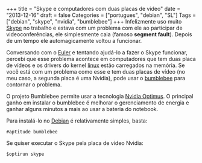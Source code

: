 +++
title = "Skype e computadores com duas placas de video"
date = "2013-12-16"
draft = false
Categories = ["portugues", "debian", "SL"]
Tags = ["debian", "skype", "nvidia", "bumblebee"]
+++
Infelizmente uso muito [Skype](http://www.skype.com) no trabalho e
estava com um problema com ele ao participar de videoconferências, ele
simplesmente caia (famoso **segment fault**). Depois de um tempo ele
automagicamente voltou a funcionar.

Conversando com o [Euler](http://eulerto.blogspot.com.br/) e tentando
ajudá-lo a fazer o Skype funcionar, percebi que esse problema acontece
em computadores que tem duas placa de vídeos e os drivers do kernel
[linux](https://wiki.debian.org/Bumblebee) estão carregados na memória.
Se você está com um problema como esse e tem duas placas de vídeo (no
meu caso, a segunda placa é uma Nvidia), pode usar o
[bumblebee](http://bumblebee-project.org/) para contornar o problema.

O projeto Bumblebee permite usar a tecnologia [Nvidia
Optimus](http://www.nvidia.com.br/object/optimus_technology_br.html). O
principal ganho em instalar o bumblebee é melhorar o gerenciamento de
energia e ganhar alguns minutos a mais ao usar a bateria do notebook.

Para instalá-lo no [Debian](http://www.debian.org) é relativamente
simples, basta:

```
#aptitude bumblebee
```

Se quiser executar o Skype pela placa de vídeo Nvidia:

```
$optirun skype
```
